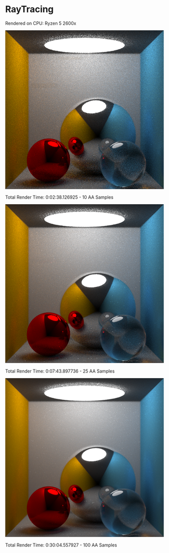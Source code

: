 # RayTracing
<p>
Rendered on CPU: Ryzen 5 2600x
</p>

![Image 1](https://github.com/arsants/RayTracing/blob/master/RayTracing/Render10.png)
<p>
Total Render Time: 0:02:38.126925 - 10 AA Samples
</p>

![Image 1](https://github.com/arsants/RayTracing/blob/master/RayTracing/Render25.png)
<p>
Total Render Time: 0:07:43.897736 - 25 AA Samples
</p>

![Image 1](https://github.com/arsants/RayTracing/blob/master/RayTracing/Render100.png)
<p>
Total Render Time: 0:30:04.557927 - 100 AA Samples
</p>
